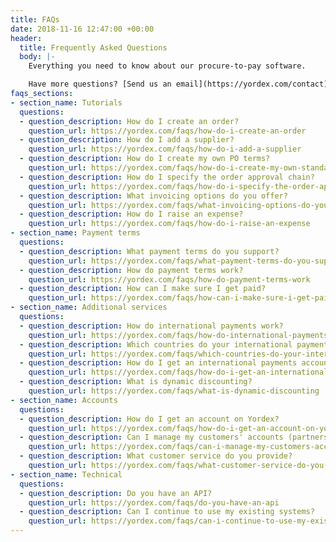 ```yaml
---
title: FAQs
date: 2018-11-16 12:47:00 +00:00
header:
  title: Frequently Asked Questions
  body: |-
    Everything you need to know about our procure-to-pay software.

    Have more questions? [Send us an email](https://yordex.com/contact) and we respond quickly
faqs_sections:
- section_name: Tutorials
  questions:
  - question_description: How do I create an order?
    question_url: https://yordex.com/faqs/how-do-i-create-an-order
  - question_description: How do I add a supplier?
    question_url: https://yordex.com/faqs/how-do-i-add-a-supplier
  - question_description: How do I create my own PO terms?
    question_url: https://yordex.com/faqs/how-do-i-create-my-own-standard-terms
  - question_description: How do I specify the order approval chain?
    question_url: https://yordex.com/faqs/how-do-i-specify-the-order-approval-chain
  - question_description: What invoicing options do you offer?
    question_url: https://yordex.com/faqs/what-invoicing-options-do-you-offer
  - question_description: How do I raise an expense?
    question_url: https://yordex.com/faqs/how-do-i-raise-an-expense
- section_name: Payment terms
  questions:
  - question_description: What payment terms do you support?
    question_url: https://yordex.com/faqs/what-payment-terms-do-you-support
  - question_description: How do payment terms work?
    question_url: https://yordex.com/faqs/how-do-payment-terms-work
  - question_description: How can I make sure I get paid?
    question_url: https://yordex.com/faqs/how-can-i-make-sure-i-get-paid
- section_name: Additional services
  questions:
  - question_description: How do international payments work?
    question_url: https://yordex.com/faqs/how-do-international-payments-work
  - question_description: Which countries do your international payments support?
    question_url: https://yordex.com/faqs/which-countries-do-your-international-payments-support
  - question_description: How do I get an international payments account?
    question_url: https://yordex.com/faqs/how-do-i-get-an-international-payments-account
  - question_description: What is dynamic discounting?
    question_url: https://yordex.com/faqs/what-is-dynamic-discounting
- section_name: Accounts
  questions:
  - question_description: How do I get an account on Yordex?
    question_url: https://yordex.com/faqs/how-do-i-get-an-account-on-yordex
  - question_description: Can I manage my customers' accounts (partners)?
    question_url: https://yordex.com/faqs/can-i-manage-my-customers-accounts
  - question_description: What customer service do you provide?
    question_url: https://yordex.com/faqs/what-customer-service-do-you-provide
- section_name: Technical
  questions:
  - question_description: Do you have an API?
    question_url: https://yordex.com/faqs/do-you-have-an-api
  - question_description: Can I continue to use my existing systems?
    question_url: https://yordex.com/faqs/can-i-continue-to-use-my-existing-systems
---
```



